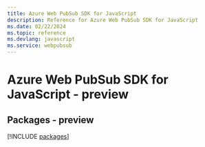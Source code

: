 ```yaml
---
title: Azure Web PubSub SDK for JavaScript
description: Reference for Azure Web PubSub SDK for JavaScript
ms.date: 02/22/2024
ms.topic: reference
ms.devlang: javascript
ms.service: webpubsub
---
```

# Azure Web PubSub SDK for JavaScript - preview
## Packages - preview
[!INCLUDE [packages](web-pubsub-index.md)]